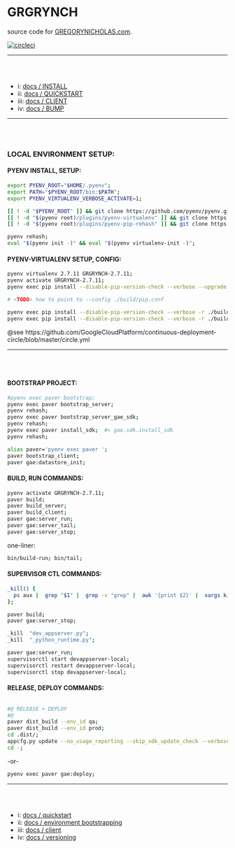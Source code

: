 GRGRYNCH
========

source code for [GREGORYNICHOLAS.com](http://gregorynicholas.com).

[![circleci](https://circleci.com/gh/gregorynicholas/grgrynch.svg?style=svg)](https://circleci.com/gh/gregorynicholas/grgrynch)


-----
<br>
<br>


* i:   [docs / INSTALL](docs/INSTALL.md)
* ii:  [docs / QUICKSTART](docs/QUICKSTART.md)
* iii: [docs / CLIENT](docs/CLIENT.md)
* iv:  [docs / BUMP](docs/BUMP.md)


-----
<br>
<br>


### LOCAL ENVIRONMENT SETUP:


#### PYENV INSTALL, SETUP:

```sh
export PYENV_ROOT="$HOME/.pyenv";
export PATH="$PYENV_ROOT/bin:$PATH";
export PYENV_VIRTUALENV_VERBOSE_ACTIVATE=1;

[[ ! -d "$PYENV_ROOT" ]] && git clone https://github.com/pyenv/pyenv.git "$PYENV_ROOT";
[[ ! -d "$(pyenv root)/plugins/pyenv-virtualenv" ]] && git clone https://github.com/pyenv/pyenv-virtualenv.git $(pyenv root)/plugins/pyenv-virtualenv;
[[ ! -d "$(pyenv root)/plugins/pyenv-pip-rehash" ]] && git clone https://github.com/yyuu/pyenv-pip-rehash.git $(pyenv root)/plugins/pyenv-pip-rehash;

pyenv rehash;
eval "$(pyenv init -)" && eval "$(pyenv virtualenv-init -)";

```

#### PYENV-VIRTUALENV SETUP, CONFIG:

```sh
pyenv virtualenv 2.7.11 GRGRYNCH-2.7.11;
pyenv activate GRGRYNCH-2.7.11;
pyenv exec pip install --disable-pip-version-check --verbose --upgrade pip;

# <TODO> how to point to --config ./build/pip.conf

pyenv exec pip install --disable-pip-version-check --verbose -r ./build/requirements/1.0_paver-deps.txt && pyenv rehash;
pyenv exec pip install --disable-pip-version-check --verbose -r ./build/requirements/2.0_paver.txt && pyenv rehash;
```


<TODO>
    @see https://github.com/GoogleCloudPlatform/continuous-deployment-circle/blob/master/circle.yml



-----
<br>
<br>



#### BOOTSTRAP PROJECT:

```sh
#pyenv exec paver bootstrap;
pyenv exec paver bootstrap_server;
pyenv rehash;
pyenv exec paver bootstrap_server_gae_sdk;
pyenv rehash;
pyenv exec paver install_sdk;  #< gae.sdk.install_sdk
pyenv rehash;

alias paver='pyenv exec paver ';
paver bootstrap_client;
paver gae:datastore_init;
```


#### BUILD, RUN COMMANDS:

```sh
pyenv activate GRGRYNCH-2.7.11;
paver build;
paver build_server;
paver build_client;
paver gae:server_run;
paver gae:server_tail;
paver gae:server_stop;

```

one-liner:

```sh
bin/build-run; bin/tail;
```


#### SUPERVISOR CTL COMMANDS:

```sh
_kill() {
  ps aux |  grep "$1" |  grep -v "grep" |  awk '{print $2}' |  xargs kill -9;
};

paver build;
paver gae:server_stop;

_kill  "dev_appserver.py";
_kill  "_python_runtime.py";

paver gae:server_run;
supervisorctl start devappserver-local;
supervisorctl restart devappserver-local;
supervisorctl stop devappserver-local;
```



#### RELEASE, DEPLOY COMMANDS:

```sh

#@ RELEASE + DEPLOY
#@
paver dist_build --env_id qa;
paver dist_build --env_id prod;
cd .dist/;
appcfg.py update --no_usage_reporting --skip_sdk_update_check --verbose .;
cd -;
```

-or-

```sh
pyenv exec paver gae:deploy;

```



-----
<br>
<br>



* i:   [docs / quickstart](docs/QUICKSTART.md)
* ii:  [docs / environment bootstrapping](docs/INSTALL.md)
* iii: [docs / client](docs/CLIENT.md)
* iv:  [docs / versioning](docs/BUMP.md)
